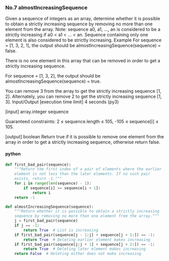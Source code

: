 ### No.7 almostIncreasingSequence
Given a sequence of integers as an array, determine whether it is possible to obtain a strictly increasing sequence by removing no more than one element from the array.
Note: sequence a0, a1, ..., an is considered to be a strictly increasing if a0 < a1 < ... < an. Sequence containing only one element is also considered to be strictly increasing.
Example
For sequence = [1, 3, 2, 1], the output should be
almostIncreasingSequence(sequence) = false.

There is no one element in this array that can be removed in order to get a strictly increasing sequence.

For sequence = [1, 3, 2], the output should be
almostIncreasingSequence(sequence) = true.

You can remove 3 from the array to get the strictly increasing sequence [1, 2]. Alternately, you can remove 2 to get the strictly increasing sequence [1, 3].
Input/Output
[execution time limit] 4 seconds (py3)

[input] array.integer sequence

Guaranteed constraints:
2 ≤ sequence.length ≤ 105,
-105 ≤ sequence[i] ≤ 105.

[output] boolean
    Return true if it is possible to remove one element from the array in order to get a strictly increasing sequence, otherwise return false.
#### python
```python
def first_bad_pair(sequence):
    """Return the first index of a pair of elements where the earlier
    element is not less than the later elements. If no such pair
    exists, return -1."""
    for i in range(len(sequence) - 1):
        if sequence[i] >= sequence[i + 1]:
            return i
    return -1

def almostIncreasingSequence(sequence):
    """Return whether it is possible to obtain a strictly increasing
    sequence by removing no more than one element from the array."""
    j = first_bad_pair(sequence)
    if j == -1:
        return True  # List is increasing
    if first_bad_pair(sequence[j - 1:j] + sequence[j + 1:]) == -1:
        return True  # Deleting earlier element makes increasing
    if first_bad_pair(sequence[j:j + 1] + sequence[j + 2:]) == -1:
        return True  # Deleting later element makes increasing
    return False  # Deleting either does not make increasing
```